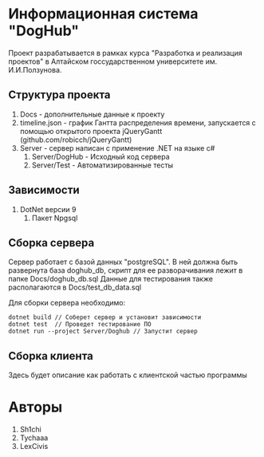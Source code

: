 # Информационная система "DogHub"
Проект разрабатывается в рамках курса "Разработка и реализация проектов" в Алтайском госсударственном университете им. И.И.Ползунова.

## Структура проекта
1. Docs - дополнительные данные к проекту
2. timeline.json - график Гантта распределения времени, запускается с помощью открытого проекта jQueryGantt
    (github.com/robicch/jQueryGantt)
3. Server - сервер написан с применение .NET на языке c#
   1. Server/DogHub - Исходный код сервера
   2. Server/Test - Автоматизированные тесты

## Зависимости
1. DotNet версии 9
    1. Пакет Npgsql

## Сборка сервера
Сервер работает с базой данных "postgreSQL". В ней должна быть развернута база doghub_db, скрипт для ее разворачивания лежит в папке Docs/doghub_db.sql
Данные для тестирования также располагаются в Docs/test_db_data.sql

Для сборки сервера необходимо: 
```
dotnet build // Соберет сервер и установит зависимости
dotnet test  // Проведет тестирование ПО
dotnet run --project Server/Doghub // Запустит сервер
```

## Сборка клиента
Здесь будет описание как работать с клиентской частью программы

# Авторы
1. Sh1chi
2. Tychaaa
3. LexCivis